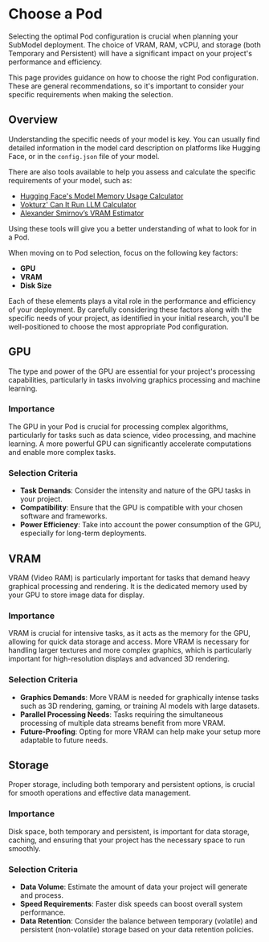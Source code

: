 # Choose a Pod

Selecting the optimal Pod configuration is crucial when planning your SubModel deployment. The choice of VRAM, RAM, vCPU, and storage (both Temporary and Persistent) will have a significant impact on your project's performance and efficiency.

This page provides guidance on how to choose the right Pod configuration. These are general recommendations, so it's important to consider your specific requirements when making the selection.

## Overview

Understanding the specific needs of your model is key. You can usually find detailed information in the model card description on platforms like Hugging Face, or in the `config.json` file of your model.

There are also tools available to help you assess and calculate the specific requirements of your model, such as:

- [Hugging Face's Model Memory Usage Calculator](https://huggingface.co/spaces/hf-accelerate/model-memory-usage)
- [Vokturz' Can It Run LLM Calculator](https://huggingface.co/spaces/Vokturz/can-it-run-llm)
- [Alexander Smirnov’s VRAM Estimator](https://vram.asmirnov.xyz)

Using these tools will give you a better understanding of what to look for in a Pod.

When moving on to Pod selection, focus on the following key factors:

- **GPU**
- **VRAM**
- **Disk Size**

Each of these elements plays a vital role in the performance and efficiency of your deployment. By carefully considering these factors along with the specific needs of your project, as identified in your initial research, you'll be well-positioned to choose the most appropriate Pod configuration.

## GPU

The type and power of the GPU are essential for your project's processing capabilities, particularly in tasks involving graphics processing and machine learning.

### Importance

The GPU in your Pod is crucial for processing complex algorithms, particularly for tasks such as data science, video processing, and machine learning. A more powerful GPU can significantly accelerate computations and enable more complex tasks.

### Selection Criteria

- **Task Demands**: Consider the intensity and nature of the GPU tasks in your project.
- **Compatibility**: Ensure that the GPU is compatible with your chosen software and frameworks.
- **Power Efficiency**: Take into account the power consumption of the GPU, especially for long-term deployments.

## VRAM

VRAM (Video RAM) is particularly important for tasks that demand heavy graphical processing and rendering. It is the dedicated memory used by your GPU to store image data for display.

### Importance

VRAM is crucial for intensive tasks, as it acts as the memory for the GPU, allowing for quick data storage and access. More VRAM is necessary for handling larger textures and more complex graphics, which is particularly important for high-resolution displays and advanced 3D rendering.

### Selection Criteria

- **Graphics Demands**: More VRAM is needed for graphically intense tasks such as 3D rendering, gaming, or training AI models with large datasets.
- **Parallel Processing Needs**: Tasks requiring the simultaneous processing of multiple data streams benefit from more VRAM.
- **Future-Proofing**: Opting for more VRAM can help make your setup more adaptable to future needs.

## Storage

Proper storage, including both temporary and persistent options, is crucial for smooth operations and effective data management.

### Importance

Disk space, both temporary and persistent, is important for data storage, caching, and ensuring that your project has the necessary space to run smoothly.

### Selection Criteria

- **Data Volume**: Estimate the amount of data your project will generate and process.
- **Speed Requirements**: Faster disk speeds can boost overall system performance.
- **Data Retention**: Consider the balance between temporary (volatile) and persistent (non-volatile) storage based on your data retention policies.